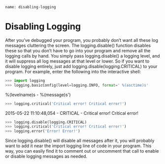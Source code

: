 ```ngMeta
name: disabling-logging
```
# Disabling Logging
After you’ve debugged your program, you probably don’t want all these log messages cluttering the screen. The logging.disable() function disables these so that you don’t have to go into your program and remove all the logging calls by hand. You simply pass logging.disable() a logging level, and it will suppress all log messages at that level or lower. So if you want to disable logging entirely, just add logging.disable(logging.CRITICAL) to your program. For example, enter the following into the interactive shell:

```python
>>> import logging
>>> logging.basicConfig(level=logging.INFO, format=' %(asctime)s'
```
%(levelname)s - %(message)s')
```python
>>> logging.critical('Critical error! Critical error!')
```
2015-05-22 11:10:48,054 - CRITICAL - Critical error! Critical error!
```python
>>> logging.disable(logging.CRITICAL)
>>> logging.critical('Critical error! Critical error!')
>>> logging.error('Error! Error!')
```
Since logging.disable() will disable all messages after it, you will probably want to add it near the import logging line of code in your program. This way, you can easily find it to comment out or uncomment that call to enable or disable logging messages as needed.
